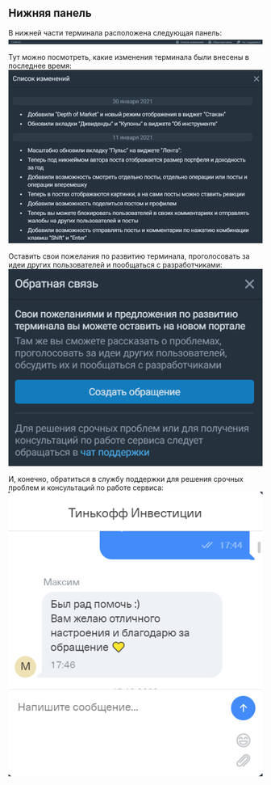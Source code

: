 ## Нижняя панель 
В нижней части терминала расположена следующая панель: 
![alt text](bottombar.png)

Тут можно посмотреть, какие изменения терминала были внесены в последнее время:
![alt text](bottombar_changes.png) 

Оставить свои пожелания по развитию терминала, проголосовать за идеи других пользователей и пообщаться с разработчиками: 
![alt text](bottombar_feedback.png) 

И, конечно, обратиться в службу поддержки для решения срочных проблем и консультаций по работе сервиса: 
![alt text](bottombar_support.png)

